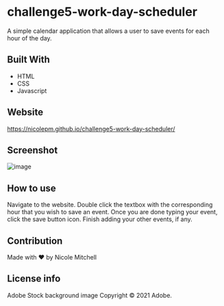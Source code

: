 # challenge5-work-day-scheduler
A simple calendar application that allows a user to save events for each hour of the day.

## Built With
* HTML
* CSS
* Javascript

## Website
https://nicolepm.github.io/challenge5-work-day-scheduler/

## Screenshot
![image](https://user-images.githubusercontent.com/42381063/134750082-a562f8d5-ed6d-492c-bf61-33d51edb8b00.png)

## How to use
Navigate to the website.  Double click the textbox with the corresponding hour that you wish to save an event.  Once you are done typing your event, click the save button icon.  Finish adding your other events, if any.

## Contribution
Made with ❤️ by Nicole Mitchell

## License info
Adobe Stock background image
Copyright © 2021 Adobe. 

